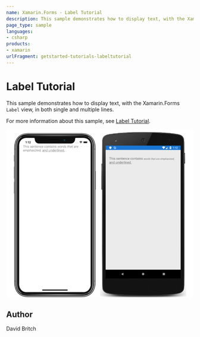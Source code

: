 ```yaml
---
name: Xamarin.Forms - Label Tutorial
description: This sample demonstrates how to display text, with the Xamarin.Forms Label view, in both single and multiple lines.
page_type: sample
languages:
- csharp
products:
- xamarin
urlFragment: getstarted-tutorials-labeltutorial
---
```

# Label Tutorial

This sample demonstrates how to display text, with the Xamarin.Forms `Label` view, in both single and multiple lines.

For more information about this sample, see [Label Tutorial](https://docs.microsoft.com/xamarin/get-started/tutorials/label/).

![Label Tutorial application screenshot](Screenshots/01All.png "Label Tutorial application screenshot")

## Author

David Britch
